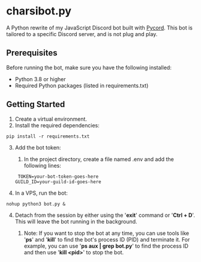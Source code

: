 # charsibot.py
A Python rewrite of my JavaScript Discord bot built with [Pycord](https://pycord.dev/). This bot is tailored to a specific Discord server, and is not plug and play.

## Prerequisites
Before running the bot, make sure you have the following installed:
- Python 3.8 or higher
- Required Python packages (listed in requirements.txt)

## Getting Started
1. Create a virtual environment.
2. Install the required dependencies:

`` pip install -r requirements.txt ``

3. Add the bot token:
    1. In the project directory, create a file named .env and add the following lines:

    `` TOKEN=your-bot-token-goes-here``  
    `` GUILD_ID=your-guild-id-goes-here ``

3. In a VPS, run the bot:

`` nohup python3 bot.py & ``

4. Detach from the session by either using the '**exit**' command or '**Ctrl + D**'. This will leave the bot running in the background.

    1. Note: If you want to stop the bot at any time, you can use tools like '**ps**' and '**kill**' to find the bot's process ID (PID) and terminate it. For example, you can use '**ps aux | grep bot.py**' to find the process ID and then use '**kill \<pid>**' to stop the bot.